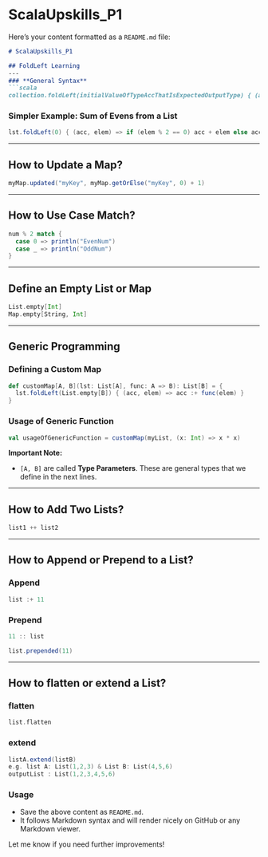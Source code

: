 # ScalaUpskills_P1

Here’s your content formatted as a `README.md` file:

```markdown
# ScalaUpskills_P1

## FoldLeft Learning
---
### **General Syntax**
```scala
collection.foldLeft(initialValueOfTypeAccThatIsExpectedOutputType) { (acc, elemFromListOnWhichOperationGettingPerformed) => () }
```

### **Simpler Example: Sum of Evens from a List**
```scala
lst.foldLeft(0) { (acc, elem) => if (elem % 2 == 0) acc + elem else acc }
```

---

## How to Update a Map?
```scala
myMap.updated("myKey", myMap.getOrElse("myKey", 0) + 1)
```

---

## How to Use Case Match?
```scala
num % 2 match {
  case 0 => println("EvenNum")
  case _ => println("OddNum")
}
```

---

## Define an Empty List or Map
```scala
List.empty[Int]
Map.empty[String, Int]
```

---

## Generic Programming
### **Defining a Custom Map**
```scala
def customMap[A, B](lst: List[A], func: A => B): List[B] = {
  lst.foldLeft(List.empty[B]) { (acc, elem) => acc :+ func(elem) }
}
```

### **Usage of Generic Function**
```scala
val usageOfGenericFunction = customMap(myList, (x: Int) => x * x)
```

**Important Note:**
- `[A, B]` are called **Type Parameters**. These are general types that we define in the next lines.

---

## How to Add Two Lists?
```scala
list1 ++ list2
```

---

## How to Append or Prepend to a List?
### **Append**
```scala
list :+ 11
```

### **Prepend**
```scala
11 :: list
```
```scala
list.prepended(11)
```

---
## How to flatten or extend a List?
### **flatten**
```scala
list.flatten
```
### **extend**
```scala
listA.extend(listB)
e.g. list A: List(1,2,3) & List B: List(4,5,6)
outputList : List(1,2,3,4,5,6)
```

### **Usage**
- Save the above content as `README.md`.
- It follows Markdown syntax and will render nicely on GitHub or any Markdown viewer.

Let me know if you need further improvements!